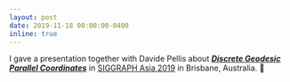```yaml
---
layout: post
date: 2019-11-18 00:00:00-0400
inline: true
---
```


I gave a presentation together with Davide Pellis about [***Discrete Geodesic Parallel Coordinates***](https://www.huiwang.me/projects/5_project/) in [SIGGRAPH Asia 2019](https://sa2019.siggraph.org/) in Brisbane, Australia. :koala:
